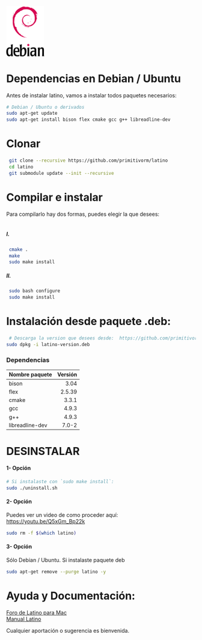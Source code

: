 <img width="20%" src ="https://raw.githubusercontent.com/MelvinG24/Latino/master/.readme/imgs/debian.svg" />

# Dependencias en Debian / Ubuntu
Antes de instalar latino, vamos a instalar todos paquetes necesarios:
```bash
# Debian / Ubuntu o derivados
sudo apt-get update
sudo apt-get install bison flex cmake gcc g++ libreadline-dev
```

# Clonar
```bash
 git clone --recursive https://github.com/primitivorm/latino
 cd latino
 git submodule update --init --recursive
```

# Compilar e instalar
Para compilarlo hay dos formas, puedes elegir la que desees:<br><br>
##### I.
```bash
 cmake .
 make
 sudo make install
 ```

##### II.
```bash
 sudo bash configure
 sudo make install
```

# Instalación desde paquete .deb:
```bash
 # Descarga la version que desees desde:  https://github.com/primitivorm/latino/releases/download/
sudo dpkg -i latino-version.deb
```

### Dependencias
| Nombre paquete        | Versión |
| :---|---:|
| bison                 |  3.04   |
| flex                  |  2.5.39 |
| cmake                 |  3.3.1  |
| gcc                   |  4.9.3  |
| g++                   |  4.9.3  |
| libreadline-dev       |  7.0-2  |

# DESINSTALAR
#### 1- Opción
```bash
# Si instalaste con `sudo make install`:
sudo ./uninstall.sh
```

#### 2- Opción
Puedes ver un video de como proceder aquí: https://youtu.be/Q5xGm_Bp22k
 ```bash
sudo rm -f $(which latino)
 ```

#### 3- Opción
 Sólo Debian / Ubuntu. Si instalaste paquete deb
 ```bash
 sudo apt-get remove --purge latino -y
```

# Ayuda y Documentación:
[Foro de Latino para Mac](http://lenguaje-latino.org/foro/debian-ubuntu/)<br/>
[Manual Latino](http://manual.lenguaje-latino.org/)

Cualquier aportación o sugerencia es bienvenida.